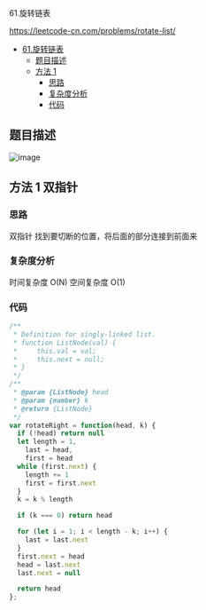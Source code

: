 61.旋转链表

https://leetcode-cn.com/problems/rotate-list/
- [61.旋转链表](#61.旋转链表)
  - [题目描述](#题目描述)
  - [方法 1](#方法-1-双指针)
    - [思路](#思路)
    - [复杂度分析](#复杂度分析)
    - [代码](#代码)

## 题目描述
![image](https://user-images.githubusercontent.com/32665965/133626149-405520e5-7c3f-48e0-84f2-8be0275980b7.png)

## 方法 1 双指针

### 思路
双指针 找到要切断的位置，将后面的部分连接到前面来

### 复杂度分析
时间复杂度 O(N)
空间复杂度 O(1)

### 代码
```js
/**
 * Definition for singly-linked list.
 * function ListNode(val) {
 *     this.val = val;
 *     this.next = null;
 * }
 */
/**
 * @param {ListNode} head
 * @param {number} k
 * @return {ListNode}
 */
var rotateRight = function(head, k) {
  if (!head) return null
  let length = 1,
    last = head,
    first = head
  while (first.next) {
    length += 1
    first = first.next
  }
  k = k % length

  if (k === 0) return head

  for (let i = 1; i < length - k; i++) {
    last = last.next
  }
  first.next = head
  head = last.next
  last.next = null

  return head
};
```
